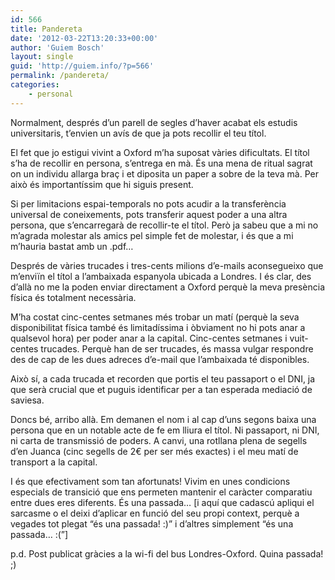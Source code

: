 ```yaml
---
id: 566
title: Pandereta
date: '2012-03-22T13:20:33+00:00'
author: 'Guiem Bosch'
layout: single
guid: 'http://guiem.info/?p=566'
permalink: /pandereta/
categories:
    - personal
---
```


Normalment, després d’un parell de segles d’haver acabat els estudis universitaris, t’envien un avís de que ja pots recollir el teu títol.

El fet que jo estigui vivint a Oxford m’ha suposat vàries dificultats. El títol s’ha de recollir en persona, s’entrega en mà. És una mena de ritual sagrat on un individu allarga braç i et diposita un paper a sobre de la teva mà. Per això és importantíssim que hi siguis present.

Si per limitacions espai-temporals no pots acudir a la transferència universal de coneixements, pots transferir aquest poder a una altra persona, que s’encarregarà de recollir-te el títol. Però ja sabeu que a mi no m’agrada molestar als amics pel simple fet de molestar, i és que a mi m’hauria bastat amb un .pdf…

Després de vàries trucades i tres-cents milions d’e-mails aconsegueixo que m’enviïn el títol a l’ambaixada espanyola ubicada a Londres. I és clar, des d’allà no me la poden enviar directament a Oxford perquè la meva presència física és totalment necessària.

M’ha costat cinc-centes setmanes més trobar un matí (perquè la seva disponibilitat física també és limitadíssima i òbviament no hi pots anar a qualsevol hora) per poder anar a la capital. Cinc-centes setmanes i vuit-centes trucades. Perquè han de ser trucades, és massa vulgar respondre des de cap de les dues adreces d’e-mail que l’ambaixada té disponibles.

Això sí, a cada trucada et recorden que portis el teu passaport o el DNI, ja que serà crucial que et puguis identificar per a tan esperada mediació de saviesa.

Doncs bé, arribo allà. Em demanen el nom i al cap d’uns segons baixa una persona que en un notable acte de fe em lliura el títol. Ni passaport, ni DNI, ni carta de transmissió de poders. A canvi, una rotllana plena de segells d’en Juanca (cinc segells de 2€ per ser més exactes) i el meu matí de transport a la capital.

I és que efectivament som tan afortunats! Vivim en unes condicions especials de transició que ens permeten mantenir el caràcter comparatiu entre dues eres diferents. És una passada… \[i aquí que cadascú apliqui el sarcasme o el deixi d’aplicar en funció del seu propi context, perquè a vegades tot plegat “és una passada! :)” i d’altres simplement “és una passada… :(”\]

p.d. Post publicat gràcies a la wi-fi del bus Londres-Oxford. Quina passada! ;)